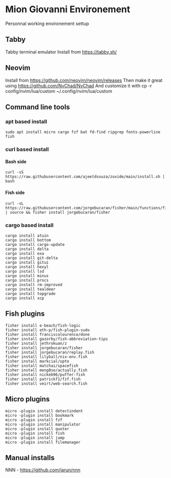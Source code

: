 
# Mion Giovanni Environement

Personnal working environement settup

## Tabby
Tabby terminal emulator 
Install from https://tabby.sh/

## Neovim
Install from https://github.com/neovim/neovim/releases
Then make it great using https://github.com/NvChad/NvChad
And customize it with cp -r config/nvim/lua/custom ~/.config/nvim/lua/custom 

## Command line tools
### apt based install
``
sudo apt install
micro
cargo
fzf
bat
fd-find
ripgrep
fonts-powerline
fish
``
### curl based install
#### Bash side
```
curl -sS https://raw.githubusercontent.com/ajeetdsouza/zoxide/main/install.sh | bash
```
#### Fish side
```
curl -sL https://raw.githubusercontent.com/jorgebucaran/fisher/main/functions/fisher.fish | source && fisher install jorgebucaran/fisher
```


### cargo based install
```
cargo install atuin
cargo install bottom
cargo install cargo-update
cargo install delta
cargo install exa
cargo install git-delta
cargo install gitui
cargo install hexyl
cargo install lsd
cargo install minus
cargo install procs
cargo install rm-improved
cargo install tealdeer
cargo install topgrade
cargo install xcp
```

## Fish plugins
```
fisher install e-beach/fish-logic
fisher install eth-p/fish-plugin-sudo
fisher install franciscolourenco/done
fisher install gazorby/fish-abbreviation-tips
fisher install jethrokuan/z
fisher install jorgebucaran/fisher
fisher install jorgebucaran/replay.fish
fisher install lilyball/nix-env.fish
fisher install markcial/upto
fisher install matchai/spacefish
fisher install mong8se/actually.fish
fisher install nickeb96/puffer-fish
fisher install patrickf1/fzf.fish
fisher install veirt/web-search.fish
```

## Micro plugins
```
micro -plugin install detectindent
micro -plugin install bookmark
micro -plugin install fzf
micro -plugin install manipulator
micro -plugin install quoter
micro -plugin install fish
micro -plugin install jump
micro -plugin install filemanager
```

## Manual installs
NNN - https://github.com/jarun/nnn
